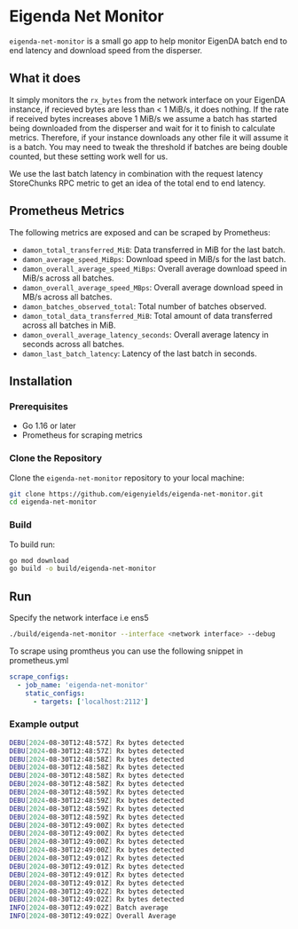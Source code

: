 # Eigenda Net Monitor

`eigenda-net-monitor` is a small go app to help monitor EigenDA batch end to end latency and download speed from the disperser. 

## What it does

It simply monitors the `rx_bytes` from the network interface on your EigenDA instance, if recieved bytes are less than < 1 MiB/s, it does nothing. If the rate if received bytes increases above 1 MiB/s we assume a batch has started being downloaded from the disperser and wait for it to finish to calculate metrics. Therefore, if your instance downloads any other file it will assume it is a batch. You may need to tweak the threshold if batches are being double counted, but these setting work well for us.

We use the last batch latency in combination with the request latency StoreChunks RPC metric to get an idea of the total end to end latency.

## Prometheus Metrics

The following metrics are exposed and can be scraped by Prometheus:

- `damon_total_transferred_MiB`: Data transferred in MiB for the last batch.
- `damon_average_speed_MiBps`: Download speed in MiB/s for the last batch.
- `damon_overall_average_speed_MiBps`: Overall average download speed in MiB/s across all batches.
- `damon_overall_average_speed_MBps`: Overall average download speed in MB/s across all batches.
- `damon_batches_observed_total`: Total number of batches observed.
- `damon_total_data_transferred_MiB`: Total amount of data transferred across all batches in MiB.
- `damon_overall_average_latency_seconds`: Overall average latency in seconds across all batches.
- `damon_last_batch_latency`: Latency of the last batch in seconds.

## Installation

### Prerequisites

- Go 1.16 or later
- Prometheus for scraping metrics

### Clone the Repository

Clone the `eigenda-net-monitor` repository to your local machine:
```bash
git clone https://github.com/eigenyields/eigenda-net-monitor.git 
cd eigenda-net-monitor
```

### Build
To build run:
```bash
go mod download
go build -o build/eigenda-net-monitor
```

## Run
Specify the network interface i.e ens5
```bash
./build/eigenda-net-monitor --interface <network interface> --debug
```

To scrape using promtheus you can use the following snippet in prometheus.yml

```yaml
scrape_configs:
  - job_name: 'eigenda-net-monitor'
    static_configs:
      - targets: ['localhost:2112']
```

### Example output
```bash
DEBU[2024-08-30T12:48:57Z] Rx bytes detected                             MB/s=207.064692 MiB/s=197.4722785949707 bytes_diff=51766173 size_MiB=49.368069648742676
DEBU[2024-08-30T12:48:57Z] Rx bytes detected                             MB/s=296.651272 MiB/s=282.90869903564453 bytes_diff=74162818 size_MiB=70.72717475891113
DEBU[2024-08-30T12:48:58Z] Rx bytes detected                             MB/s=246.65914 MiB/s=235.23248672485352 bytes_diff=61664785 size_MiB=58.80812168121338
DEBU[2024-08-30T12:48:58Z] Rx bytes detected                             MB/s=239.71028 MiB/s=228.60553741455078 bytes_diff=59927570 size_MiB=57.151384353637695
DEBU[2024-08-30T12:48:58Z] Rx bytes detected                             MB/s=253.051736 MiB/s=241.32894134521484 bytes_diff=63262934 size_MiB=60.33223533630371
DEBU[2024-08-30T12:48:58Z] Rx bytes detected                             MB/s=183.220224 MiB/s=174.732421875 bytes_diff=45805056 size_MiB=43.68310546875
DEBU[2024-08-30T12:48:59Z] Rx bytes detected                             MB/s=184.716688 MiB/s=176.15956115722656 bytes_diff=46179172 size_MiB=44.03989028930664
DEBU[2024-08-30T12:48:59Z] Rx bytes detected                             MB/s=198.140804 MiB/s=188.96179580688477 bytes_diff=49535201 size_MiB=47.24044895172119
DEBU[2024-08-30T12:48:59Z] Rx bytes detected                             MB/s=191.829728 MiB/s=182.94308471679688 bytes_diff=47957432 size_MiB=45.73577117919922
DEBU[2024-08-30T12:48:59Z] Rx bytes detected                             MB/s=196.669712 MiB/s=187.55885314941406 bytes_diff=49167428 size_MiB=46.889713287353516
DEBU[2024-08-30T12:49:00Z] Rx bytes detected                             MB/s=186.916084 MiB/s=178.2570686340332 bytes_diff=46729021 size_MiB=44.5642671585083
DEBU[2024-08-30T12:49:00Z] Rx bytes detected                             MB/s=196.39882 MiB/s=187.30051040649414 bytes_diff=49099705 size_MiB=46.825127601623535
DEBU[2024-08-30T12:49:00Z] Rx bytes detected                             MB/s=190.014128 MiB/s=181.2115936279297 bytes_diff=47503532 size_MiB=45.30289840698242
DEBU[2024-08-30T12:49:00Z] Rx bytes detected                             MB/s=256.624504 MiB/s=244.73619842529297 bytes_diff=64156126 size_MiB=61.18404960632324
DEBU[2024-08-30T12:49:01Z] Rx bytes detected                             MB/s=198.596524 MiB/s=189.39640426635742 bytes_diff=49649131 size_MiB=47.349101066589355
DEBU[2024-08-30T12:49:01Z] Rx bytes detected                             MB/s=202.502228 MiB/s=193.12117385864258 bytes_diff=50625557 size_MiB=48.280293464660645
DEBU[2024-08-30T12:49:01Z] Rx bytes detected                             MB/s=194.567128 MiB/s=185.55367279052734 bytes_diff=48641782 size_MiB=46.388418197631836
DEBU[2024-08-30T12:49:01Z] Rx bytes detected                             MB/s=196.963564 MiB/s=187.83909225463867 bytes_diff=49240891 size_MiB=46.95977306365967
DEBU[2024-08-30T12:49:02Z] Rx bytes detected                             MB/s=195.598992 MiB/s=186.53773498535156 bytes_diff=48899748 size_MiB=46.63443374633789
DEBU[2024-08-30T12:49:02Z] Rx bytes detected                             MB/s=138.847388 MiB/s=132.41518783569336 bytes_diff=34711847 size_MiB=33.10379695892334
INFO[2024-08-30T12:49:02Z] Batch average                                 batch_avg_MB/s=207.73718179999997 batch_avg_MiB/s=198.1136148452759 bytes=1038685909 latency_secs=5 transferred_MiB=990.5680742263794
INFO[2024-08-30T12:49:02Z] Overall Average                               average_latency_secs=5 batches_observed=1 overall_avg_MB/s=207.73718179999997 overall_avg_MiB/s=198.1136148452759 total_MiB_transferred=990.5680742263794
```
